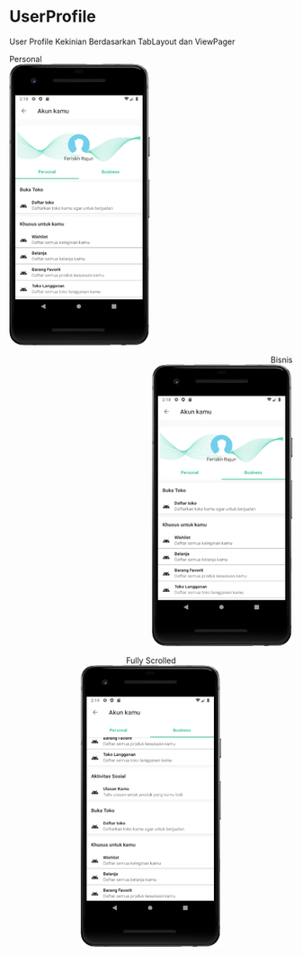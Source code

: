 # UserProfile
 User Profile Kekinian Berdasarkan TabLayout dan ViewPager

<p align="left">Personal<br>
   <img src="images/personal.PNG" width="250" height="500">
 </p>
 
 <p align="right">Bisnis<br>
   <img src="images/bisnis.PNG" width="250" height="500">
 </p>
 
 <p align="center">Fully Scrolled<br>
   <img src="images/scrolled.PNG" width="250" height="500">
 </p>
